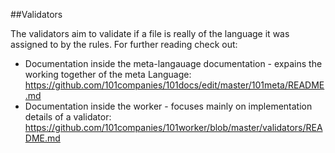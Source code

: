##Validators

The validators aim to validate if a file is really of the language it was assigned to by the rules. For further reading check out:

* Documentation  inside the meta-langauage documentation - expains the working together of the meta Language: https://github.com/101companies/101docs/edit/master/101meta/README.md
* Documentation  inside the worker - focuses mainly on implementation details of a validator: https://github.com/101companies/101worker/blob/master/validators/README.md
